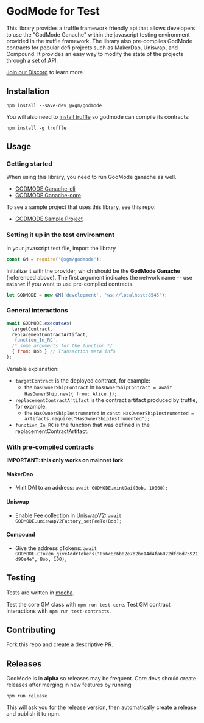 # GodMode for Test

This library provides a truffle framework friendly api that allows developers to use the "GodMode Ganache" within the javascript testing environment provided in the truffle framework. The library also pre-compiles GodMode contracts for popular defi projects such as MakerDao, Uniswap, and Compound. It provides an easy way to modify the state of the projects through a set of API.

[Join our Discord](https://discord.gg/UPpgH2w) to learn more.

## Installation

`npm install --save-dev @xgm/godmode`

You will also need to [install truffle](https://www.npmjs.com/package/truffle) so godmode can compile its contracts:

`npm install -g truffle`

## Usage

### Getting started

When using this library, you need to run GodMode ganache as well.

- [GODMODE Ganache-cli](https://github.com/xGodMode/godmode-ganache-cli)
- [GODMODE Ganache-core](https://github.com/xGodMode/godmode-ganache-core)

To see a sample project that uses this library, see this repo:

- [GODMODE Sample Project](https://github.com/xGodMode/godmode-sample-project)

### Setting it up in the test environment

In your javascript test file, import the library

```js
const GM = require('@xgm/godmode');
```

Initialize it with the provider, which should be the **GodMode Ganache** (referenced above). The first argument indicates the network name -- use `mainnet` if you want to use pre-compiled contracts.

```js
let GODMODE = new GM('development', 'ws://localhost:8545');
```

### General interactions

```javascript
await GODMODE.executeAs(
  targetContract,
  replacementContractArtifact,
  'function_In_RC',
  /* some arguments for the function */
  { from: Bob } // Transaction meta info
);
```

Variable explanation:

- `targetContract` is the deployed contract, for example:
  - the `hasOwnerShipContract` in `hasOwnerShipContract = await HasOwnerShip.new({ from: Alice });`.
- `replacementContractArtifact` is the contract artifact produced by truffle, for example:
  - the `HasOwnerShipInstrumented` in `const HasOwnerShipInstrumented = artifacts.require("HasOwnerShipInstrumented");`
- `function_In_RC` is the function that was defined in the replacementContractArtifact.

### With pre-compiled contracts

**IMPORTANT: this only works on mainnet fork**

#### MakerDao

- Mint DAI to an address: `await GODMODE.mintDai(Bob, 10000);`

#### Uniswap

- Enable Fee collection in UniswapV2: `await GODMODE.uniswapV2Factory_setFeeTo(Bob);`

#### Compound

- Give the address cTokens: `await GODMODE.CToken_giveAddrTokens("0x6c8c6b02e7b2be14d4fa6022dfd6d75921d90e4e", Bob, 100); `

## Testing

Tests are written in [mocha](https://mochajs.org/).

Test the core GM class with `npm run test-core`.
Test GM contract interactions with `npm run test-contracts`.

## Contributing

Fork this repo and create a descriptive PR.

## Releases

GodMode is in **alpha** so releases may be frequent.
Core devs should create releases after merging in new features by running

`npm run release`

This will ask you for the release version, then automatically create a release and publish it to npm.

